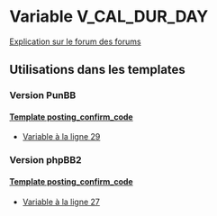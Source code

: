 # Variable V_CAL_DUR_DAY
[Explication sur le forum des forums](http://forum.forumactif.com/t294113-listing-des-variables#V_CAL_DUR_DAY)

## Utilisations dans les templates

### Version PunBB

#### [Template posting_confirm_code](punbb/posting_confirm_code.md)
* [Variable à la ligne 29](../punbb/posting_confirm_code.tpl#L29)

### Version phpBB2

#### [Template posting_confirm_code](subsilver/posting_confirm_code.md)
* [Variable à la ligne 27](../subsilver/posting_confirm_code.tpl#L27)